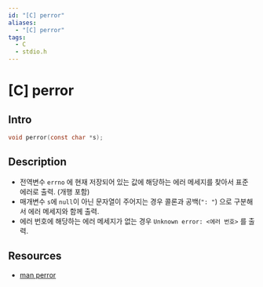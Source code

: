 ```yaml
---
id: "[C] perror"
aliases:
  - "[C] perror"
tags:
  - C
  - stdio.h
---
```

# [C] perror

## Intro

```C
void perror(const char *s);
```

## Description

- 전역변수 `errno` 에 현재 저장되어 있는 값에 해당하는 에러 메세지를 찾아서 표준 에러로 출력. (개행 포함)
- 매개변수 `s`에 `null`이 아닌 문자열이 주어지는 경우 콜론과 공백(`": "`) 으로 구분해서 에러 메세지와 함께 출력.
- 에러 번호에 해당하는 에러 메세지가 없는 경우 `Unknown error: <에러 번호>` 를 출력.

## Resources

- [man perror]()

